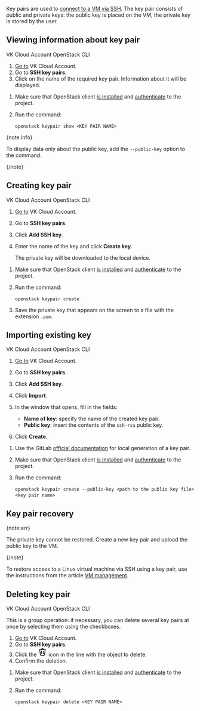 Key pairs are used to [connect to a VM via SSH](/en/computing/iaas/instructions/vm/vm-connect/vm-connect-nix). The key pair consists of public and private keys: the public key is placed on the VM, the private key is stored by the user.

## Viewing information about key pair

<tabs>
<tablist>
<tab>VK Cloud Account</tab>
<tab>OpenStack CLI</tab>
</tablist>
<tabpanel>

1. [Go to](https://cloud.vk.com/account) VK Cloud Account.
1. Go to **SSH key pairs**.
1. Click on the name of the required key pair. Information about it will be displayed.

</tabpanel>
<tabpanel>

1. Make sure that OpenStack client [is installed](/en/tools-for-using-services/cli/openstack-cli#1_install_the_openstack_client) and [authenticate](/en/tools-for-using-services/cli/openstack-cli#3_complete_authentication) to the project.
1. Run the command:

   ```console
   openstack keypair show <KEY PAIR NAME>
   ```

{note:info}

To display data only about the public key, add the `--public-key` option to the command.

{/note}

</tabpanel>
</tabs>

## Creating key pair

<tabs>
<tablist>
<tab>VK Cloud Account</tab>
<tab>OpenStack CLI</tab>
</tablist>
<tabpanel>

1. [Go to](https://cloud.vk.com/account) VK Cloud Account.
1. Go to **SSH key pairs**.
1. Click **Add SSH key**.
1. Enter the name of the key and click **Create key**.

   The private key will be downloaded to the local device.

</tabpanel>
<tabpanel>

1. Make sure that OpenStack client [is installed](/en/tools-for-using-services/cli/openstack-cli#1_install_the_openstack_client) and [authenticate](/en/tools-for-using-services/cli/openstack-cli#3_complete_authentication) to the project.
1. Run the command:

   ```console
   openstack keypair create
   ```

1. Save the private key that appears on the screen to a file with the extension `.pem`.

</tabpanel>
</tabs>

## Importing existing key

<tabs>
<tablist>
<tab>VK Cloud Account</tab>
<tab>OpenStack CLI</tab>
</tablist>
<tabpanel>

1. [Go to](https://cloud.vk.com/account) VK Cloud Account.
1. Go to **SSH key pairs**.
1. Click **Add SSH key**.
1. Click **Import**.
1. In the window that opens, fill in the fields:

   - **Name of key**: specify the name of the created key pair.
   - **Public key**: insert the contents of the `ssh-rsa` public key.

1. Click **Create**.

</tabpanel>
<tabpanel>

1. Use the GitLab [official documentation](https://github.com/gitlabhq/gitlabhq/blob/master/doc/user/ssh.md#generate-an-ssh-key-pair) for local generation of a key pair.
1. Make sure that OpenStack client [is installed](/en/tools-for-using-services/cli/openstack-cli#1_install_the_openstack_client) and [authenticate](/en/tools-for-using-services/cli/openstack-cli#3_complete_authentication) to the project.
1. Run the command:

   ```console
   openstack keypair create --public-key <path to the public key file> <key pair name>
   ```

</tabpanel>
</tabs>

## Key pair recovery

{note:err}

The private key cannot be restored. Create a new key pair and upload the public key to the VM.

{/note}

To restore access to a Linux virtual machine via SSH using a key pair, use the instructions from the article [VM management](/en/computing/iaas/instructions/vm/vm-manage#restoring_vm_access_by_key).

## Deleting key pair

<tabs>
<tablist>
<tab>VK Cloud Account</tab>
<tab>OpenStack CLI</tab>
</tablist>
<tabpanel>

This is a group operation: if necessary, you can delete several key pairs at once by selecting them using the checkboxes.

1. [Go to](https://cloud.vk.com/account) VK Cloud Account.
1. Go to **SSH key pairs**.
1. Click the ![Trash can](assets/trash-icon.svg "inline") icon in the line with the object to delete.
1. Confirm the deletion.

</tabpanel>
<tabpanel>

1. Make sure that OpenStack client [is installed](/en/tools-for-using-services/cli/openstack-cli#1_install_the_openstack_client) and [authenticate](/en/tools-for-using-services/cli/openstack-cli#3_complete_authentication) to the project.
1. Run the command:

   ```console
   openstack keypair delete <KEY PAIR NAME>
   ```

</tabpanel>
</tabs>
